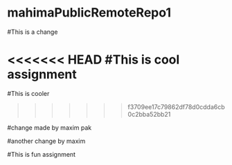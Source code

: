 # mahimaPublicRemoteRepo1

#This is a change

<<<<<<< HEAD
#This is cool assignment
=======
#This is cooler 
>>>>>>> f3709ee17c79862df78d0cdda6cb0c2bba52bb21

#change made by maxim pak

#another change by maxim

#This is fun assignment
